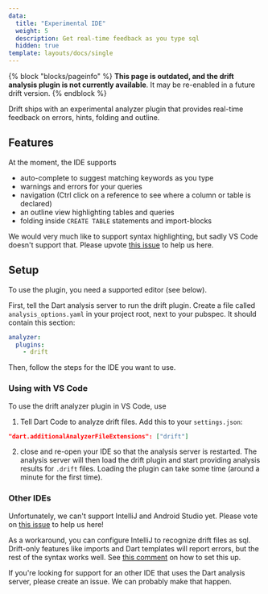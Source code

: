 ```yaml
---
data:
  title: "Experimental IDE"
  weight: 5
  description: Get real-time feedback as you type sql
  hidden: true
template: layouts/docs/single
---
```


{% block "blocks/pageinfo" %}
__This page is outdated, and the drift analysis plugin is not currently available__.
It may be re-enabled in a future drift version.
{% endblock %}


Drift ships with an experimental analyzer plugin that provides real-time feedback on errors,
hints, folding and outline.

## Features

At the moment, the IDE supports

- auto-complete to suggest matching keywords as you type
- warnings and errors for your queries
- navigation (Ctrl click on a reference to see where a column or table is declared)
- an outline view highlighting tables and queries
- folding inside `CREATE TABLE` statements and import-blocks

We would very much like to support syntax highlighting, but sadly VS Code doesn't support
that. Please upvote [this issue](https://github.com/microsoft/vscode/issues/585) to help
us here.

## Setup
To use the plugin, you need a supported editor (see below).

First, tell the Dart analysis server to run the drift plugin. Create a file called
`analysis_options.yaml` in your project root, next to your pubspec. It should contain
this section:
```yaml
analyzer:
  plugins:
    - drift
```

Then, follow the steps for the IDE you want to use.

### Using with VS Code

To use the drift analyzer plugin in VS Code, use

1. Tell Dart Code to analyze drift files. Add this to your `settings.json`:
```json
"dart.additionalAnalyzerFileExtensions": ["drift"]
```
2. close and re-open your IDE so that the analysis server is restarted. The analysis server will
   then load the drift plugin and start providing analysis results for `.drift` files. Loading the plugin
   can take some time (around a minute for the first time).

### Other IDEs

Unfortunately, we can't support IntelliJ and Android Studio yet. Please vote on
[this issue](https://youtrack.jetbrains.com/issue/WEB-41424) to help us here!

As a workaround, you can configure IntelliJ to recognize drift files as sql. Drift-only
features like imports and Dart templates will report errors, but the rest of the
syntax works well. See [this comment](https://github.com/simolus3/drift/issues/150#issuecomment-538582696)
on how to set this up.

If you're looking for support for an other IDE that uses the Dart analysis server,
please create an issue. We can probably make that happen.